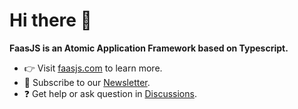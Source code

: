 # Hi there 👋

**FaasJS is an Atomic Application Framework based on Typescript.**

- 👉 Visit [faasjs.com](https://faasjs.com) to learn more.
- 💌 Subscribe to our [Newsletter](https://zfben.ck.page/f80529bd8a).
- ❓ Get help or ask question in [Discussions](https://github.com/orgs/faasjs/discussions).
